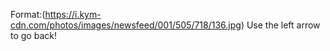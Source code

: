 Format:(https://i.kym-cdn.com/photos/images/newsfeed/001/505/718/136.jpg)
Use the left arrow to go back!
